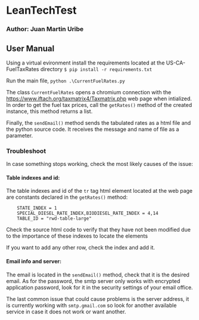 # LeanTechTest
### Author: Juan Martin Uribe
## User Manual
Using a virtual evironment install the requirements located at the US-CA-FuelTaxRates directory
`$ pip install -r requirements.txt`

Run the main file, `python .\CurrentFuelRates.py `

The class `CurrentFuelRates` opens a chromium connection with the https://www.iftach.org/taxmatrix4/Taxmatrix.php web page when intialized.
In order to get the fuel tax prices, call the `getRates()` method of the created instance, this method returns a list.

Finally, the `sendEmail()` method sends the tabulated rates as a html file and the python source code. It receives the message and name of file as a parameter.

### Troubleshoot

In case something stops working, check the most likely causes of the issue:
#### Table indexes and id:
The table indexes and id of the `tr` tag html element located at the web page are constants declared in the `getRates()` method:

        STATE_INDEX = 1
        SPECIAL_DIESEL_RATE_INDEX,BIODIESEL_RATE_INDEX = 4,14
        TABLE_ID = "rwd-table-large"
Check the source html code to verify that they have not been modified due to the importance of these indexes to locate the elements

If you want to add any other row, check the index and add it.

#### Email info and server:
The email is located in the `sendEmail()` method, check that it is the desired email.
As for the password, the smtp server only works with encrypted application password, look for it in the security settings of your email office.

The last common issue that could cause problems is the server address, it is currently working with `smtp.gmail.com` so look for another available service in case it does not work or want another.
